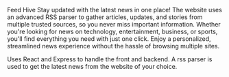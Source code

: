 Feed Hive
Stay updated with the latest news in one place! The website uses an advanced RSS parser to gather articles, updates, and stories from multiple trusted sources, so you never miss important information. Whether you're looking for news on technology, entertainment, business, or sports, you'll find everything you need with just one click. Enjoy a personalized, streamlined news experience without the hassle of browsing multiple sites.

Uses React and Express to handle the front and backend. A rss parser is used to get the latest news from the website of your choice.
